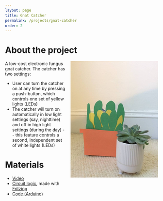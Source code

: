 ```yaml
---
layout: page
title: Gnat Catcher
permalink: /projects/gnat-catcher
order: 2
---
```

# About the project

<img style="padding-left: 15px;padding-bottom: 15px" align="right" src="/images/gnat-catcher.png">

A low-cost electronic fungus gnat catcher. The catcher has two settings:
 *  User can turn the catcher on at any time by pressing a push-button, which controls one set of yellow lights (LEDs)
 *  The catcher will turn on automatically in low light settings (say, nighttime) and off in high light settings (during the day) -- this feature controls a second, independent set of white lights (LEDs)
 
# Materials

* [Video](https://youtu.be/4O3Kp7wESNQ)
* [Circuit logic](https://annabelrothschild.com/images/gc-circuit.pdf), made with [Fritzing](https://fritzing.org/)
* [Code (Arduino)](https://github.com/annabelrothschild/Gnat-Catcher)


